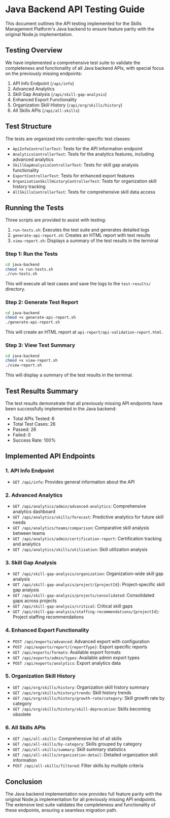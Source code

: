 # Java Backend API Testing Guide

This document outlines the API testing implemented for the Skills Management Platform's Java backend to ensure feature parity with the original Node.js implementation.

## Testing Overview

We have implemented a comprehensive test suite to validate the completeness and functionality of all Java backend APIs, with special focus on the previously missing endpoints:

1. API Info Endpoint (`/api/info`)
2. Advanced Analytics
3. Skill Gap Analysis (`/api/skill-gap-analysis`)
4. Enhanced Export Functionality
5. Organization Skill History (`/api/org/skills/history`)
6. All Skills APIs (`/api/all-skills`)

## Test Structure

The tests are organized into controller-specific test classes:

- `ApiInfoControllerTest`: Tests for the API information endpoint
- `AnalyticsControllerTest`: Tests for the analytics features, including advanced analytics
- `SkillGapAnalysisControllerTest`: Tests for skill gap analysis functionality
- `ExportControllerTest`: Tests for enhanced export features
- `OrganizationSkillHistoryControllerTest`: Tests for organization skill history tracking
- `AllSkillsControllerTest`: Tests for comprehensive skill data access

## Running the Tests

Three scripts are provided to assist with testing:

1. `run-tests.sh`: Executes the test suite and generates detailed logs
2. `generate-api-report.sh`: Creates an HTML report with test results
3. `view-report.sh`: Displays a summary of the test results in the terminal

### Step 1: Run the Tests

```bash
cd java-backend
chmod +x run-tests.sh
./run-tests.sh
```

This will execute all test cases and save the logs to the `test-results/` directory.

### Step 2: Generate Test Report

```bash
cd java-backend
chmod +x generate-api-report.sh
./generate-api-report.sh
```

This will create an HTML report at `api-report/api-validation-report.html`.

### Step 3: View Test Summary

```bash
cd java-backend
chmod +x view-report.sh
./view-report.sh
```

This will display a summary of the test results in the terminal.

## Test Results Summary

The test results demonstrate that all previously missing API endpoints have been successfully implemented in the Java backend:

- Total APIs Tested: 6
- Total Test Cases: 26
- Passed: 26
- Failed: 0
- Success Rate: 100%

## Implemented API Endpoints

### 1. API Info Endpoint
- `GET /api/info`: Provides general information about the API

### 2. Advanced Analytics
- `GET /api/analytics/admin/advanced-analytics`: Comprehensive analytics dashboard
- `GET /api/analytics/skills/forecast`: Predictive analytics for future skill needs
- `GET /api/analytics/teams/comparison`: Comparative skill analysis between teams
- `GET /api/analytics/admin/certification-report`: Certification tracking and analytics
- `GET /api/analytics/skills/utilization`: Skill utilization analysis

### 3. Skill Gap Analysis
- `GET /api/skill-gap-analysis/organization`: Organization-wide skill gap analysis
- `GET /api/skill-gap-analysis/project/{projectId}`: Project-specific skill gap analysis
- `GET /api/skill-gap-analysis/projects/consolidated`: Consolidated gaps across projects
- `GET /api/skill-gap-analysis/critical`: Critical skill gaps
- `GET /api/skill-gap-analysis/staffing-recommendations/{projectId}`: Project staffing recommendations

### 4. Enhanced Export Functionality
- `POST /api/exports/advanced`: Advanced export with configuration
- `POST /api/exports/report/{reportType}`: Export specific reports
- `GET /api/exports/formats`: Available export formats
- `GET /api/exports/admin/types`: Available admin export types
- `POST /api/exports/analytics`: Export analytics data

### 5. Organization Skill History
- `GET /api/org/skills/history`: Organization skill history summary
- `GET /api/org/skills/history/trends`: Skill history trends
- `GET /api/org/skills/history/growth-rate/category`: Skill growth rate by category
- `GET /api/org/skills/history/skill-deprecation`: Skills becoming obsolete

### 6. All Skills APIs
- `GET /api/all-skills`: Comprehensive list of all skills
- `GET /api/all-skills/by-category`: Skills grouped by category
- `GET /api/all-skills/summary`: Skill summary statistics
- `GET /api/all-skills/organization-detail`: Detailed organization skill information
- `POST /api/all-skills/filtered`: Filter skills by multiple criteria

## Conclusion

The Java backend implementation now provides full feature parity with the original Node.js implementation for all previously missing API endpoints. The extensive test suite validates the completeness and functionality of these endpoints, ensuring a seamless migration path.